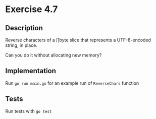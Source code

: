 # Exercise 4.7

## Description

Reverse characters of a []byte slice that represents a UTF-8-encoded string, in place.

Can you do it without allocating new memory?


## Implementation
Run `go run main.go` for an example run of `ReverseChars` function

## Tests
Run tests with `go test`